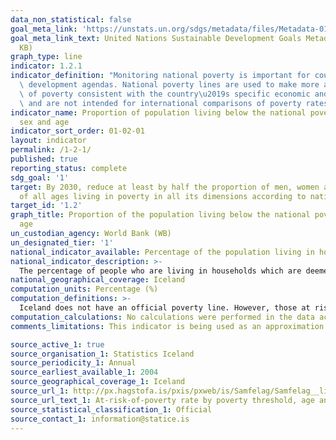 ```yaml
---
data_non_statistical: false
goal_meta_link: 'https://unstats.un.org/sdgs/metadata/files/Metadata-01-02-01.pdf '
goal_meta_link_text: United Nations Sustainable Development Goals Metadata (PDF 98.2
  KB)
graph_type: line
indicator: 1.2.1
indicator_definition: "Monitoring national poverty is important for country-specific\
  \ development agendas. National poverty lines are used to make more accurate estimates\
  \ of poverty consistent with the country\u2019s specific economic and social circumstances,\
  \ and are not intended for international comparisons of poverty rates."
indicator_name: Proportion of population living below the national poverty line, by
  sex and age
indicator_sort_order: 01-02-01
layout: indicator
permalink: /1-2-1/
published: true
reporting_status: complete
sdg_goal: '1'
target: By 2030, reduce at least by half the proportion of men, women and children
  of all ages living in poverty in all its dimensions according to national definitions.
target_id: '1.2'
graph_title: Proportion of the population living below the national poverty line, by sex and
  age
un_custodian_agency: World Bank (WB)
un_designated_tier: '1'
national_indicator_available: Percentage of the population living in households at risk of poverty, by sex and age
national_indicator_description: >-
  The percentage of people who are living in households which are deemed at risk of poverty in the national context. Monitoring national poverty is important for country-specific development agendas. National poverty lines are used to make more accurate estimates of poverty consistent with the country’s specific economic and social circumstances, and are not intended for international comparisons of poverty rates.
national_geographical_coverage: Iceland
computation_units: Percentage (%)
computation_definitions: >- 
  Iceland does not have an official poverty line. However, those at risk of poverty are defined as those with income below 60% of the median yearly disposable income. This measurement mainly reflects the idea that poverty is relative, i.e. poverty is a deficiency or exclusion which is a result of low income and that people under the above mentioned limits do not have enough resources to enjoy the same quality of life as is considered normal in the society in which they live.
computation_calculations: No calculations were performed in the data acquisition of this indicator as appropriate data was readily available. For insight into the details of potential calculations please refer to the original source metadata or source contact.
comments_limitations: This indicator is being used as an approximation of the UN SDG Indicator. Where possible, we will work to identify or develop Icelandic data to meet the global indicator specification. This indicator has been identified in collaboration with topic experts.

source_active_1: true
source_organisation_1: Statistics Iceland
source_periodicity_1: Annual
source_earliest_available_1: 2004
source_geographical_coverage_1: Iceland
source_url_1: http://px.hagstofa.is/pxis/pxweb/is/Samfelag/Samfelag__lifskjor__3_fjarhagsstada__lagtekjuhlutfall/LIF01130.px/?rxid=f8bc794b-2438-4d02-a332-890ae5d6bb2e
source_url_text_1: At-risk-of-poverty rate by poverty threshold, age and sex - EU-SILC survey
source_statistical_classification_1: Official
source_contact_1: information@statice.is
---
```

